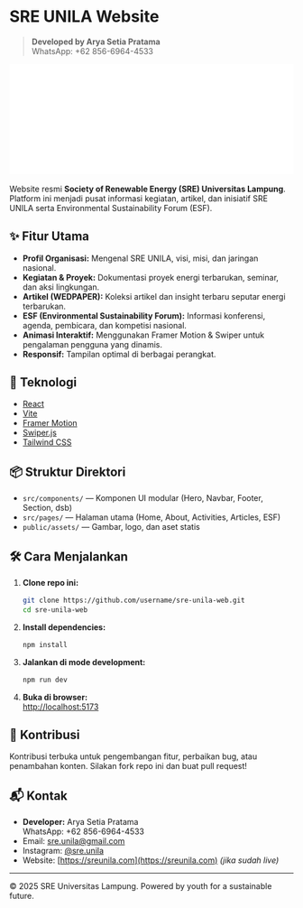 # SRE UNILA Website

> **Developed by Arya Setia Pratama**  
> WhatsApp: +62 856-6964-4533

![SRE UNILA](public/assets/sre-logo.png)

Website resmi **Society of Renewable Energy (SRE) Universitas Lampung**. Platform ini menjadi pusat informasi kegiatan, artikel, dan inisiatif SRE UNILA serta Environmental Sustainability Forum (ESF).

## ✨ Fitur Utama

- **Profil Organisasi:** Mengenal SRE UNILA, visi, misi, dan jaringan nasional.
- **Kegiatan & Proyek:** Dokumentasi proyek energi terbarukan, seminar, dan aksi lingkungan.
- **Artikel (WEDPAPER):** Koleksi artikel dan insight terbaru seputar energi terbarukan.
- **ESF (Environmental Sustainability Forum):** Informasi konferensi, agenda, pembicara, dan kompetisi nasional.
- **Animasi Interaktif:** Menggunakan Framer Motion & Swiper untuk pengalaman pengguna yang dinamis.
- **Responsif:** Tampilan optimal di berbagai perangkat.

## 🚀 Teknologi

- [React](https://react.dev/)
- [Vite](https://vitejs.dev/)
- [Framer Motion](https://www.framer.com/motion/)
- [Swiper.js](https://swiperjs.com/)
- [Tailwind CSS](https://tailwindcss.com/)

## 📦 Struktur Direktori

- `src/components/` — Komponen UI modular (Hero, Navbar, Footer, Section, dsb)
- `src/pages/` — Halaman utama (Home, About, Activities, Articles, ESF)
- `public/assets/` — Gambar, logo, dan aset statis

## 🛠️ Cara Menjalankan

1. **Clone repo ini:**
   ```sh
   git clone https://github.com/username/sre-unila-web.git
   cd sre-unila-web
   ```
2. **Install dependencies:**
   ```sh
   npm install
   ```
3. **Jalankan di mode development:**
   ```sh
   npm run dev
   ```
4. **Buka di browser:**  
   [http://localhost:5173](http://localhost:5173)

## 📄 Kontribusi

Kontribusi terbuka untuk pengembangan fitur, perbaikan bug, atau penambahan konten. Silakan fork repo ini dan buat pull request!

## 📬 Kontak

- **Developer:** Arya Setia Pratama  
  WhatsApp: +62 856-6964-4533
- Email: sre.unila@gmail.com
- Instagram: [@sre.unila](https://www.instagram.com/sre.unila)
- Website: [https://sreunila.com](https://sreunila.com) _(jika sudah live)_

---

© 2025 SRE Universitas Lampung. Powered by youth for a sustainable future.
